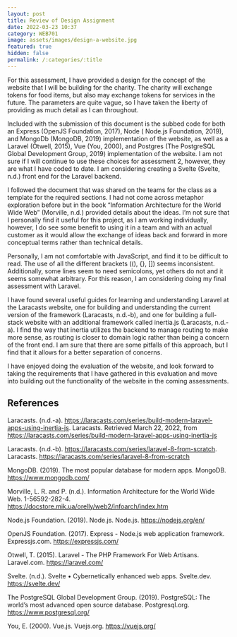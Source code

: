 ```yaml
---
layout: post
title: Review of Design Assignment
date: 2022-03-23 10:37
category: WEB701
image: assets/images/design-a-website.jpg
featured: true
hidden: false
permalink: /:categories/:title
---
```


For this assessment, I have provided a design for the concept of the website that I will be
building for the charity. The charity will exchange tokens for food items, but also may exchange tokens for services in
the future. The parameters are quite vague, so I have taken the liberty of providing as much detail as I can throughout.

Included with the submission of this document is the subbed code for both an Express (OpenJS Foundation, 2017), Node (
Node.js Foundation, 2019), and MongoDb (MongoDB, 2019) implementation of the website, as well as a Laravel (Otwell,
2015), Vue (You, 2000), and Postgres (The PostgreSQL Global Development Group, 2019)  implementation of the website. I
am not sure if I will continue to use these choices for assessment 2, however, they are what I have coded to date. I am
considering creating a Svelte (Svelte, n.d.)  front end for the Laravel backend.

I followed the document that was shared on the teams for the class as a template for the required sections. I had not
come across metaphor exploration before but in the book “Information Architecture for the World Wide Web”  (Morville,
n.d.) provided details about the ideas. I’m not sure that I personally find it useful for this project, as I am working
individually, however, I do see some benefit to using it in a team and with an actual customer as it would allow the
exchange of ideas back and forward in more conceptual terms rather than technical details.

Personally, I am not comfortable with JavaScript, and find it to be difficult to read. The use of all the different
brackets ((), {}, []) seems inconsistent. Additionally, some lines seem to need semicolons, yet others do not and it
seems somewhat arbitrary. For this reason, I am considering doing my final assessment with Laravel.

I have found several useful guides for learning and understanding Laravel at the Laracasts website, one for building and
understanding the current version of the framework (Laracasts, n.d.-b), and one for building a full-stack website with
an additional framework called inertia.js (Laracasts, n.d.-a). I find the way that inertia utilizes the backend to
manage routing to make more sense, as routing is closer to domain logic rather than being a concern of the front end. I
am sure that there are some pitfalls of this approach, but I find that it allows for a better separation of concerns.

I have enjoyed doing the evaluation of the website, and look forward to taking the requirements that I have gathered in
this evaluation and move into building out the functionality of the website in the coming assessments.

## References

Laracasts. (n.d.-a). https://laracasts.com/series/build-modern-laravel-apps-using-inertia-js. Laracasts. Retrieved March
22, 2022, from https://laracasts.com/series/build-modern-laravel-apps-using-inertia-js

Laracasts. (n.d.-b). https://laracasts.com/series/laravel-8-from-scratch.
Laracasts. https://laracasts.com/series/laravel-8-from-scratch

MongoDB. (2019). The most popular database for modern apps. MongoDB. https://www.mongodb.com/

Morville, L. R. and P. (n.d.). Information Architecture for the World Wide Web.
1-56592-282-4. https://docstore.mik.ua/orelly/web2/infoarch/index.htm

Node.js Foundation. (2019). Node.js. Node.js. https://nodejs.org/en/

OpenJS Foundation. (2017). Express - Node.js web application framework. Expressjs.com. https://expressjs.com/

Otwell, T. (2015). Laravel - The PHP Framework For Web Artisans. Laravel.com. https://laravel.com/

Svelte. (n.d.). Svelte • Cybernetically enhanced web apps. Svelte.dev. https://svelte.dev/

The PostgreSQL Global Development Group. (2019). PostgreSQL: The world’s most advanced open source database.
Postgresql.org. https://www.postgresql.org/

You, E. (2000). Vue.js. Vuejs.org. https://vuejs.org/
